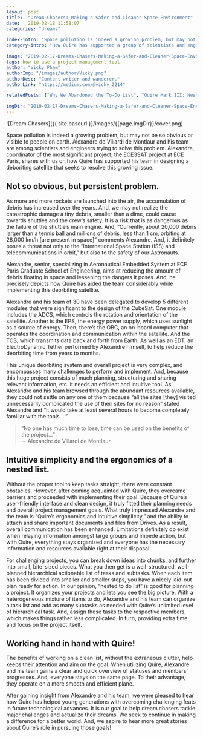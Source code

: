 ```yaml
---
layout: post
title:  "Dream Chasers: Making a Safer and Cleaner Space Environment"
date:   2019-02-18 11:58:07
categories: "dreams"

index-intro: "Space pollution is indeed a growing problem, but may not be so obvious or visible to people on earth. Alexandre de Villardi de Montlaur and his team are among scientists and engineers trying to solve this problem. Alexandre, coordinator of the most significant project, the ECE3SAT project at ECE Paris, shares with us on how Quire has supported his team in designing a deboriting satellite that seeks to resolve this growing issue."
category-intro: "How Quire has supported a group of scientists and engineers in managing their project."

image: "2019-02-17-Dreams-Chasers-Making-a-Safer-and-Cleaner-Space-Environment/cover.png"
tags: how to use a project management tool
author: "Vicky Pham"
authorImg: "/images/author/Vicky.png"
authorDesc: "Content writer and wanderer."
authorLink: "https://medium.com/@vicky_2214"

relatedPosts: ["Why We Abandoned the To-Do List", "Quire Mark III: Nested Tasks Meets Board"]

imgDir: "2019-02-17-Dreams-Chasers-Making-a-Safer-and-Cleaner-Space-Environment"
---
```


![Dream Chasers]({{ site.baseurl }}/images/{{page.imgDir}}/cover.png)

Space pollution is indeed a growing problem, but may not be so obvious or visible to people on earth. Alexandre de Villardi de Montlaur and his team are among scientists and engineers trying to solve this problem. Alexandre, coordinator of the most significant project, the ECE3SAT project at ECE Paris, shares with us on how Quire has supported his team in designing a deboriting satellite that seeks to resolve this growing issue. 

## **Not so obvious, but persistent problem.**
 
As more and more rockets are launched into the air, the accumulation of debris has increased over the years. And, we may not realize the catastrophic damage a tiny debris, smaller than a dime, could cause towards shuttles and the crew’s safety. It is a risk that is as dangerous as the failure of the shuttle’s main engine. And, “Currently, about 20,000 debris larger than a tennis ball and millions of debris, less than 1 cm, orbiting at 28,000 km/h [are present in space]” comments Alexandre. And, it definitely poses a threat not only to the “International Space Station (ISS) and telecommunications in orbit,” but also to the safety of our Astronauts.

Alexandre, senior, specializing in Aeronautical Embedded System at ECE Paris Graduate School of Engineering, aims at reducing the amount of debris floating in space and lessening the dangers it poses. And, he precisely depicts how Quire has aided the team considerably while implementing this deorbiting satellite.

Alexandre and his team of 30 have been delegated to develop 5 different modules that were significant to the design of the CubeSat. One module includes the ADCS, which controls the rotation and orientation of the satellite. Another is the EPS, the energy power supply, which uses sunlight as a source of energy. Then, there’s the OBC, an on-board computer that operates the coordination and communication within the satellite. And the TCS, which transmits data back and forth from Earth. As well as an EDT, an ElectroDynamic Tether performed by Alexandre himself, to help reduce the deorbiting time from years to months.  

This unique deorbiting system and overall project is very complex, and encompasses many challenges to perform and implement. And, because this huge project consists of much planning, structuring and sharing relevant information, etc. it needs an efficient and intuitive tool. As Alexandre and his team browsed through the abundant resources available, they could not settle on any one of them because “all the sites [they] visited unnecessarily complicated the use of their sites for no reason” stated Alexandre and “it would take at least several hours to become completely familiar with the tools….”  

> “No one has much time to lose, time can be used on the benefits of the project…” <br>
> -- Alexandre de Villardi de Montlaur<br>

## **Intuitive simplicity and the ergonomics of a nested list.**
 
Without the proper tool to keep tasks straight, there were constant obstacles. However, after coming acquainted with Quire, they overcame barriers and proceeded with implementing their goal. Because of Quire’s user-friendly interface and clean design, it truly fitted their planning needs and overall project management goals. What truly impressed Alexandre and the team is “Quire’s ergonomics and intuitive simplicity,” and the ability to attach and share important documents and files from Drives. As a result, overall communication has been enhanced. Limitations definitely do exist when relaying information amongst large groups and impede action, but with Quire, everything stays organized and everyone has the necessary information and resources available right at their disposal. 

For challenging projects, you can break down ideas into chunks, and further into small, bite-sized pieces. What you then get is a well-structured, well-planned hierarchical actionable list of tasks and subtasks. When each item has been divided into smaller and smaller steps, you have a nicely laid-out plan ready for action. In our opinion, “nested to do list” is good for planning a project. It organizes your projects and lets you see the big picture. With a heterogeneous mixture of items to do, Alexandre and his team can organize a task list and add as many subtasks as needed with Quire’s unlimited level of hierarchical task. And, assign those tasks to the respective members, which makes things rather less complicated. In turn, providing extra time and focus on the project itself.

## **Working hand in hand with Quire!**

The benefits of working on a clean list, without the extraneous clutter, help keeps their attention and aim on the goal. When utilizing Quire, Alexandre and his team gains a clear and quick overview of statuses and members’ progresses. And, everyone stays on the same page. To their advantage, they operate on a more smooth and efficient plane. 

After gaining insight from Alexandre and his team, we were pleased to hear how Quire has helped young generations with overcoming challenging feats in future technological advances. It is our goal to help dream chasers tackle major challenges and actualize their dreams. We seek to continue in making a difference for a better world. And, we aspire to hear more great stories about Quire’s role in pursuing those goals!

[jekyll]:      http://jekyllrb.com
[jekyll-gh]:   https://github.com/jekyll/jekyll
[jekyll-help]: https://github.com/jekyll/jekyll-help